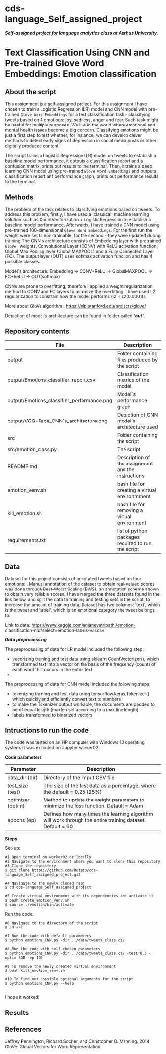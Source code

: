 # cds-language_Self_assigned_project


***Self-assigned project for language analytics class at Aarhus University.***



# Text Classification Using CNN and Pre-trained Glove Word Embeddings: Emotion classification


## About the script

This assignment is a self-assigned project. For this assignment I have chosen to train a Logistic Regression (LR) model and CNN model with pre-trained ```Glove Word Embeddings``` for a text classification task -  classifying tweets based on 4 emotions: joy, sadness, anger and fear. Such task might be useful for multiple purposes. We live in the world where emotional and mental health issues become a big concern. Classifying emotions might be just a first step to test whether, for instance, we can develop clever methods to detect early signs of depression in social media posts or other digitally produced content.

The script trains a Logistic Regression (LR) model on tweets to establish a baseline model performance, it outputs a classification report and a confusion matrix, prints out results to the terminal. Then, it trains a deep learning CNN model using pre-trained ```Glove Word Embeddings``` and outputs classification report anf performance graph, prints out performance results to the terminal.

## Methods

The problem of the task relates to classifying emotions based on tweets. To address this problem, firstly, I have used a 'classical' machine learning solution such as CountVectorization + LogisticRegression to establish a baseline model performance. Afterwards, I have trained a CNN model using pre-trained 100-dimensional  ```Glove Word Embeddings```. For the first run the weight were set to non-trainable, for the second - they were updated during training The CNN´s architecture consists of Embedding layer with pretrained ```GloVe ``` weights, Convolutional Layer (CONV) with ReLU activation function, Global Max Pooling layer (GlobalMAXPOOL) and a Fully Connected Layer (FC). The output layer (OUT) uses softmax activation function and has 4 possible classes. 

Model´s architecture: Embedding -> CONV+ReLU -> GlobalMAXPOOL -> FC+ReLU -> OUT(softmax)

CNNs are prone to overfitting, therefore I applied a weight regularization method to CONV and FC layers to minimize the overfitting. I have used L2 regularization to constrain how the model performs (l2 = L2(0.0001)).

More about GloVe algorithm : https://nlp.stanford.edu/projects/glove/

Depiction of model´s architecture can be found in folder called ***'out'***.


## Repository contents

| File | Description |
| --- | --- |
| output | Folder containing files produced by the script |
| output/Emotions_classifier_report.csv | Classification metrics of the model |
| output/Emotions_classifier_performance.png | Model´s performance graph |
| output/VGG-Face_CNN´s_architecture.png | Depiction of CNN model´s architecture used |
| src | Folder containing the script |
| src/emotion_class.py | The script |
| README.md | Description of the assignment and the instructions |
| emotion_venv.sh | bash file for creating a virtual environmment  |
| kill_emotion.sh | bash file for removing a virtual environment |
| requirements.txt| list of python packages required to run the script |



## Data

Dataset for this project consists of annotated tweets based on four emotions: . Manual annotation of the dataset to obtain real-valued scores was done through Best-Worst Scaling (BWS), an annotation scheme shown to obtain very reliable scores. I have merged the three datasets found in the link below, and split the data to training and testing sets in the script, to increase the amount of training data. Dataset has two columns: 'text', which is the tweet and 'label', which is an emotional category the tweet belongs to.

Link to data: https://www.kaggle.com/anjaneyatripathi/emotion-classification-nlp?select=emotion-labels-val.csv


___Data preprocessing___

The preprocessing of data for LR model included the following step:
- vecorizing training and test data using sklearn CountVectorizer(), which transformed text into a vector on the basis of the frequency (count) of each word that occurs in the entire text.
-
The preprocessing of data for CNN model included the following steps:
- tokenizing training and test data using tensorflow.keras.Tokenizer() which quickly and efficiently convert text to numbers
- to make the Tokenizer output workable, the documents are padded to be of equal length (maxlen set according to a max line length)
- labels transformed to binarized vectors

## Intructions to run the code

The code was tested on an HP computer with Windows 10 operating system. It was executed on Jupyter worker02.

__Code parameters__


| Parameter | Description |
| --- | --- |
| data_dir  (dir) | Directory of the imput CSV file |
| test_size (test) | The size of the test data as a percentage, where the default = 0.25 (25%) |
| optimizer (optim) | Method to update the weight parameters to minimize the loss function. Default = Adam |
| epochs (ep) | Defines how many times the learning algorithm will work through the entire training dataset. Default = 60 |





__Steps__

Set-up:

```
#1 Open terminal on worker02 or locally
#2 Navigate to the environment where you want to clone this repository
#3 Clone the repository
$ git clone https://github.com/Rutatu/cds-language_Self_assigned_project.git  

#4 Navigate to the newly cloned repo
$ cd cds-language_Self_assigned_project

#5 Create virtual environment with its dependencies and activate it
$ bash create_emotion_venv.sh
$ source ./emotion/bin/activate

``` 

Run the code:

```
#6 Navigate to the directory of the script
$ cd src

#7 Run the code with default parameters
$ python emotions_CNN.py -dir ../data/tweets_class.csv

#8 Run the code with self-chosen parameters
$ python emotions_CNN.py -dir ../data/tweets_class.csv -test 0.3 -optim SGD -ep 100

#9 To remove the newly created virtual environment
$ bash kill_emotion_venv.sh

#10 To find out possible optional arguments for the script
$ python emotions_CNN.py --help


 ```

I hope it worked!


## Results



## References

Jeffrey Pennington, Richard Socher, and Christopher D. Manning. 2014. GloVe: Global Vectors for Word Representation





